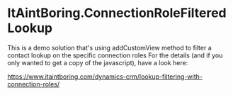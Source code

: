 # ItAintBoring.ConnectionRoleFilteredLookup

This is a demo solution that's using addCustomView method to filter a contact lookup on the specific connection roles
For the details (and if you only wanted to get a copy of the javascript), have a look here:

https://www.itaintboring.com/dynamics-crm/lookup-filtering-with-connection-roles/
